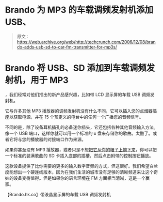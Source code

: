 # Brando 为 MP3 的车载调频发射机添加 USB、

> 原文：<https://web.archive.org/web/http://techcrunch.com/2006/12/08/brando-adds-usb-sd-to-car-fm-transmitter-for-mp3s/>

# Brando 将 USB、SD 添加到车载调频发射机，用于 MP3

，我们经常对他们推出的新产品感兴趣，比如带 LCD 显示屏的车载 USB 调频发射机。

它与许多其他 MP3 播放器的调频发射机没有什么不同，它可以插入您的点烟器插座以获取电源，并在 15 个预定义的电台中的任何一个广播您的音频信号。

不同的是，除了设备耳机插孔的必备迷你插头，它还包括各种其他音频输入方法。像一个 USB 端口，这样你就可以用一个标准的 u 盘来存储你的歌曲。太酷了。或者它将与您的播放器的对接端口作为来源。

如果你甚至没有 MP3 播放器，或者只是不想[把它从你的帽子上摘下来](https://web.archive.org/web/20130627212239/http://crunchgear.com/2006/12/06/isoundcap-looks-shady-holds-ipod/)，你可以把一个标准的装满歌曲的 SD 卡插入底部的插槽，然后点击附带的控制按钮播放。

这款设备提供了比你需要的更多的输入数字音频的方式，但这很好。我们希望白兰度能想出一个硬连线版本，因为在我们生活的城市没有足够的清晰频道来让这个奇妙的设备变得值得。但是如果你的语言环境在 FM 方面相当清晰，这是一个赢家。

【Brando.hk.co】带液晶显示屏的车载 USB 调频发射机